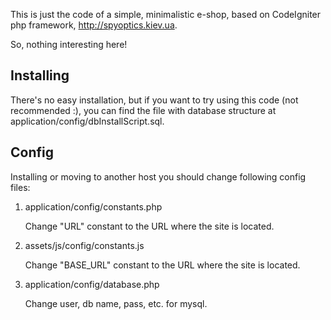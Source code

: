 This is just the code of a simple, minimalistic e-shop, based on CodeIgniter php framework, http://spyoptics.kiev.ua.

So, nothing interesting here!

Installing
----------
There's no easy installation, but if you want to try using this code (not recommended :), you can find the file with database structure at application/config/dbInstallScript.sql.

Config
------
Installing or moving to another host you should change following config files:

1.  application/config/constants.php

    Change "URL" constant to the URL where the site is located.
    
2.  assets/js/config/constants.js

    Change "BASE_URL" constant to the URL where the site is located.
    
3.  application/config/database.php
 
    Change user, db name, pass, etc. for mysql.


